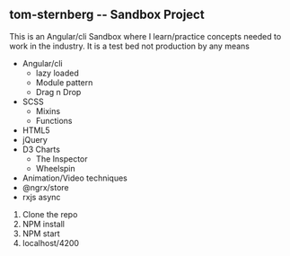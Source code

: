 ## tom-sternberg -- Sandbox Project

This is an Angular/cli Sandbox where I learn/practice concepts needed to work in the industry.
It is a test bed not production by any means

+ Angular/cli
  - lazy loaded
  - Module pattern
  - Drag n Drop
+ SCSS
  - Mixins
  - Functions
+ HTML5
+ jQuery
+ D3 Charts
  - The Inspector
  - Wheelspin
+ Animation/Video techniques
+ @ngrx/store
+ rxjs async

1. Clone the repo
2. NPM install
3. NPM start
4. localhost/4200


